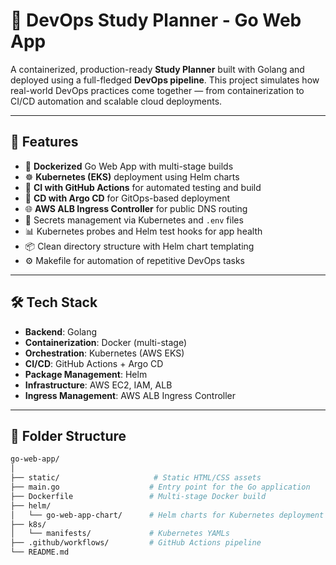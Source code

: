 # 📘 DevOps Study Planner - Go Web App

A containerized, production-ready **Study Planner** built with Golang and deployed using a full-fledged **DevOps pipeline**. This project simulates how real-world DevOps practices come together — from containerization to CI/CD automation and scalable cloud deployments.

---

## 🚀 Features

- 🐳 **Dockerized** Go Web App with multi-stage builds
- ☸️ **Kubernetes (EKS)** deployment using Helm charts
- 🔁 **CI with GitHub Actions** for automated testing and build
- 🚀 **CD with Argo CD** for GitOps-based deployment
- 🌐 **AWS ALB Ingress Controller** for public DNS routing
- 🔐 Secrets management via Kubernetes and `.env` files
- 📊 Kubernetes probes and Helm test hooks for app health
- 📦 Clean directory structure with Helm chart templating
- ⚙️ Makefile for automation of repetitive DevOps tasks

---

## 🛠️ Tech Stack

- **Backend**: Golang
- **Containerization**: Docker (multi-stage)
- **Orchestration**: Kubernetes (AWS EKS)
- **CI/CD**: GitHub Actions + Argo CD
- **Package Management**: Helm
- **Infrastructure**: AWS EC2, IAM, ALB
- **Ingress Management**: AWS ALB Ingress Controller

---

## 📂 Folder Structure

```bash
go-web-app/
│
├── static/                     # Static HTML/CSS assets
├── main.go                    # Entry point for the Go application
├── Dockerfile                 # Multi-stage Docker build
├── helm/
│   └── go-web-app-chart/      # Helm charts for Kubernetes deployment
├── k8s/
│   └── manifests/             # Kubernetes YAMLs
├── .github/workflows/         # GitHub Actions pipeline
└── README.md
